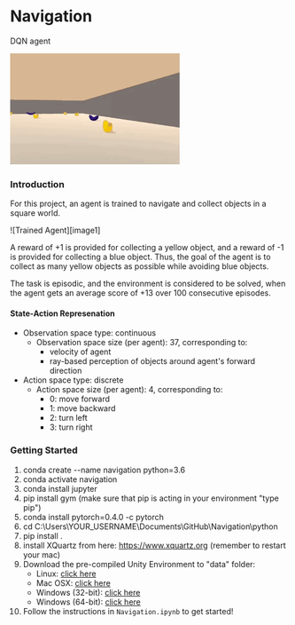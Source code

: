 # Navigation
DQN agent

<img src="img/banana-collector.gif" height="200">

### Introduction

For this project, an agent is trained to navigate and collect objects in a square world.  

![Trained Agent][image1]

A reward of +1 is provided for collecting a yellow object, and a reward of -1 is provided for collecting a blue object.  Thus, the goal of the agent is to collect as many yellow objects as possible while avoiding blue objects.  

The task is episodic, and the environment is considered to be solved, when the agent gets an average score of +13 over 100 consecutive episodes.

#### State-Action Represenation

- Observation space type: continuous
    - Observation space size (per agent): 37, corresponding to:
        - velocity of agent
        - ray-based perception of objects around agent's forward direction
- Action space type: discrete
    - Action space size (per agent): 4, corresponding to:
        - 0: move forward
        - 1: move backward
        - 2: turn left
        - 3: turn right

### Getting Started

1. conda create --name navigation python=3.6
2. conda activate navigation
3. conda install jupyter
4. pip install gym
   (make sure that pip is acting in your environment "type pip")
5. conda install pytorch=0.4.0 -c pytorch
6. cd C:\Users\YOUR_USERNAME\Documents\GitHub\Navigation\python
7. pip install .
8. install XQuartz from here: https://www.xquartz.org
   (remember to restart your mac)
9. Download the pre-compiled Unity Environment to "data" folder:
    - Linux: [click here](https://s3-us-west-1.amazonaws.com/udacity-drlnd/P1/Banana/Banana_Linux.zip)
    - Mac OSX: [click here](https://s3-us-west-1.amazonaws.com/udacity-drlnd/P1/Banana/Banana.app.zip)
    - Windows (32-bit): [click here](https://s3-us-west-1.amazonaws.com/udacity-drlnd/P1/Banana/Banana_Windows_x86.zip)
    - Windows (64-bit): [click here](https://s3-us-west-1.amazonaws.com/udacity-drlnd/P1/Banana/Banana_Windows_x86_64.zip)
10. Follow the instructions in `Navigation.ipynb` to get started!